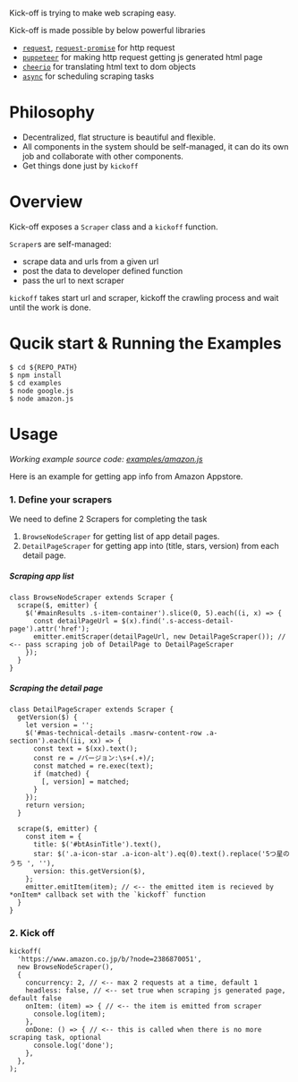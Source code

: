 Kick-off is trying to make web scraping easy.

Kick-off is made possible by below powerful libraries
* [`request`](https://github.com/request/request), [`request-promise`](https://github.com/request/request-promise) for http request
* [`puppeteer`](https://github.com/GoogleChrome/puppeteer) for making http request getting js generated html page
* [`cheerio`](https://github.com/cheeriojs/cheerio) for translating html text to dom objects
* [`async`](https://github.com/caolan/async) for scheduling scraping tasks

# Philosophy

* Decentralized, flat structure is beautiful and flexible.
* All components in the system should be self-managed, it can do its own job and collaborate with other components.
* Get things done just by `kickoff`

# Overview

Kick-off exposes a `Scraper` class and a `kickoff` function.

`Scraper`s are self-managed:
* scrape data and urls from a given url
* post the data to developer defined function
* pass the url to next scraper

`kickoff` takes start url and scraper, kickoff the crawling process and wait until the work is done.

# Qucik start & Running the Examples

```
$ cd ${REPO_PATH}
$ npm install
$ cd examples
$ node google.js
$ node amazon.js
```

# Usage

_Working example source code: [examples/amazon.js](https://github.com/lulurun/kick-off/blob/master/examples/amazon.js)_

Here is an example for getting app info from Amazon Appstore.

### 1. Define your scrapers

We need to define 2 Scrapers for completing the task
1. `BrowseNodeScraper` for getting list of app detail pages.
2. `DetailPageScraper` for getting app into (title, stars, version) from each detail page.

##### Scraping app list

```
class BrowseNodeScraper extends Scraper {
  scrape($, emitter) {
    $('#mainResults .s-item-container').slice(0, 5).each((i, x) => {
      const detailPageUrl = $(x).find('.s-access-detail-page').attr('href');
      emitter.emitScraper(detailPageUrl, new DetailPageScraper()); // <-- pass scraping job of DetailPage to DetailPageScraper
    });
  }
}
```

##### Scraping the detail page

```
class DetailPageScraper extends Scraper {
  getVersion($) {
    let version = '';
    $('#mas-technical-details .masrw-content-row .a-section').each((ii, xx) => {
      const text = $(xx).text();
      const re = /バージョン:\s+(.+)/;
      const matched = re.exec(text);
      if (matched) {
        [, version] = matched;
      }
    });
    return version;
  }

  scrape($, emitter) {
    const item = {
      title: $('#btAsinTitle').text(),
      star: $('.a-icon-star .a-icon-alt').eq(0).text().replace('5つ星のうち ', ''),
      version: this.getVersion($),
    };
    emitter.emitItem(item); // <-- the emitted item is recieved by *onItem* callback set with the `kickoff` function
  }
}
```

### 2. Kick off

```
kickoff(
  'https://www.amazon.co.jp/b/?node=2386870051',
  new BrowseNodeScraper(),
  {
    concurrency: 2, // <-- max 2 requests at a time, default 1
    headless: false, // <-- set true when scraping js generated page, default false
    onItem: (item) => { // <-- the item is emitted from scraper
      console.log(item);
    },
    onDone: () => { // <-- this is called when there is no more scraping task, optional
      console.log('done');
    },
  },
);
```

